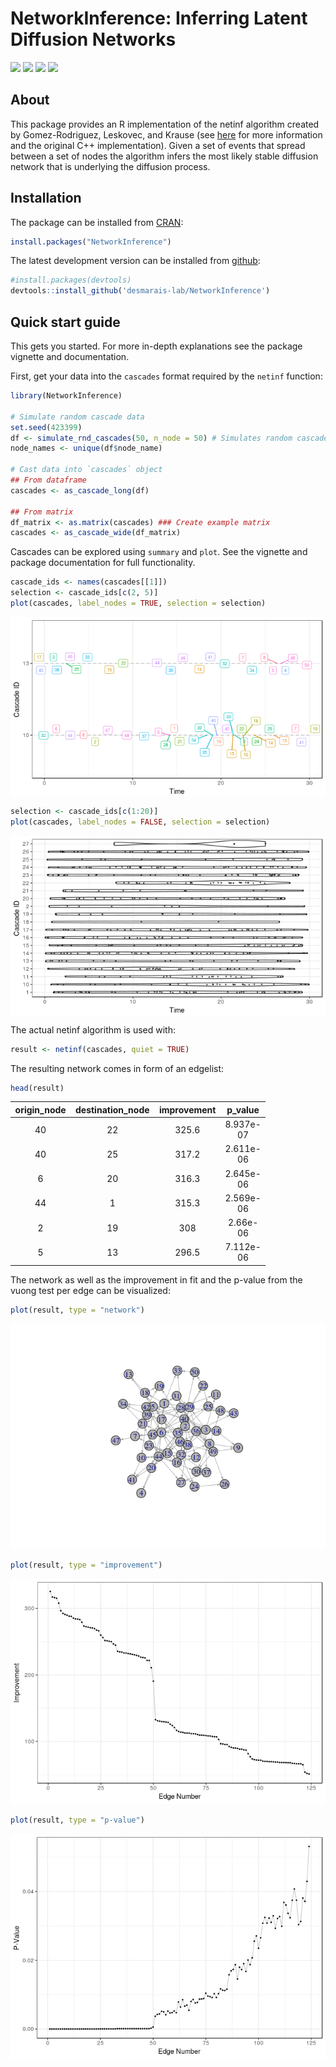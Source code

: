 
<!-- README.md is generated from README.Rmd. Please edit that file -->
NetworkInference: Inferring Latent Diffusion Networks
=====================================================

![](https://travis-ci.org/desmarais-lab/NetworkInference.svg) ![](http://www.r-pkg.org/badges/version/NetworkInference) ![](http://cranlogs.r-pkg.org/badges/NetworkInference) ![](http://cranlogs.r-pkg.org/badges/grand-total/NetworkInference?color=yellow)

About
-----

This package provides an R implementation of the netinf algorithm created by Gomez-Rodriguez, Leskovec, and Krause (see [here](http://snap.stanford.edu/netinf/) for more information and the original C++ implementation). Given a set of events that spread between a set of nodes the algorithm infers the most likely stable diffusion network that is underlying the diffusion process.

Installation
------------

The package can be installed from [CRAN](https://CRAN.R-project.org/):

``` r
install.packages("NetworkInference")
```

The latest development version can be installed from [github](https://github.com/desmarais-lab/NetworkInference):

``` r
#install.packages(devtools)
devtools::install_github('desmarais-lab/NetworkInference')
```

Quick start guide
-----------------

This gets you started. For more in-depth explanations see the package vignette and documentation.

First, get your data into the `cascades` format required by the `netinf` function:

``` r
library(NetworkInference)

# Simulate random cascade data
set.seed(423399)
df <- simulate_rnd_cascades(50, n_node = 50) # Simulates random cascade data
node_names <- unique(df$node_name)

# Cast data into `cascades` object
## From dataframe
cascades <- as_cascade_long(df)

## From matrix
df_matrix <- as.matrix(cascades) ### Create example matrix
cascades <- as_cascade_wide(df_matrix)
```

Cascades can be explored using `summary` and `plot`. See the vignette and package documentation for full functionality.

``` r
cascade_ids <- names(cascades[[1]])
selection <- cascade_ids[c(2, 5)]
plot(cascades, label_nodes = TRUE, selection = selection)
```

<img src="readme_figures/README-unnamed-chunk-5-1.png" style="display: block; margin: auto;" />

``` r
selection <- cascade_ids[c(1:20)]
plot(cascades, label_nodes = FALSE, selection = selection)
```

<img src="readme_figures/README-unnamed-chunk-5-2.png" style="display: block; margin: auto;" />

The actual netinf algorithm is used with:

``` r
result <- netinf(cascades, quiet = TRUE)
```

The resulting network comes in form of an edgelist:

``` r
head(result)
```

<table style="width:81%;">
<colgroup>
<col width="19%" />
<col width="26%" />
<col width="19%" />
<col width="15%" />
</colgroup>
<thead>
<tr class="header">
<th align="center">origin_node</th>
<th align="center">destination_node</th>
<th align="center">improvement</th>
<th align="center">p_value</th>
</tr>
</thead>
<tbody>
<tr class="odd">
<td align="center">40</td>
<td align="center">22</td>
<td align="center">325.6</td>
<td align="center">8.937e-07</td>
</tr>
<tr class="even">
<td align="center">40</td>
<td align="center">25</td>
<td align="center">317.2</td>
<td align="center">2.611e-06</td>
</tr>
<tr class="odd">
<td align="center">6</td>
<td align="center">20</td>
<td align="center">316.3</td>
<td align="center">2.645e-06</td>
</tr>
<tr class="even">
<td align="center">44</td>
<td align="center">1</td>
<td align="center">315.3</td>
<td align="center">2.569e-06</td>
</tr>
<tr class="odd">
<td align="center">2</td>
<td align="center">19</td>
<td align="center">308</td>
<td align="center">2.66e-06</td>
</tr>
<tr class="even">
<td align="center">5</td>
<td align="center">13</td>
<td align="center">296.5</td>
<td align="center">7.112e-06</td>
</tr>
</tbody>
</table>

The network as well as the improvement in fit and the p-value from the vuong test per edge can be visualized:

``` r
plot(result, type = "network")
```

![](readme_figures/README-unnamed-chunk-9-1.png)

``` r
plot(result, type = "improvement")
```

![](readme_figures/README-unnamed-chunk-9-2.png)

``` r
plot(result, type = "p-value")
```

![](readme_figures/README-unnamed-chunk-9-3.png)
